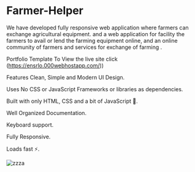 # Farmer-Helper
We have developed fully responsive web application where farmers can exchange agricultural equipment. and a web application for facility the farmers to avail or lend the farming equipment online, and an online community of farmers and services for exchange of farming .

Portfolio Template
To View the live site click (https://ensrlo.000webhostapp.com/))

Features
Clean, Simple and Modern UI Design.

Uses No CSS or JavaScript Frameworks or libraries as dependencies.

Built with only HTML, CSS and a bit of JavaScript 🔨.

Well Organized Documentation.

Keyboard support.

Fully Responsive.

Loads fast ⚡.

![zzza](https://github.com/razaafazal/Farmer-Helper/assets/162603506/54f40124-d431-48d1-821e-f563158d416a)

